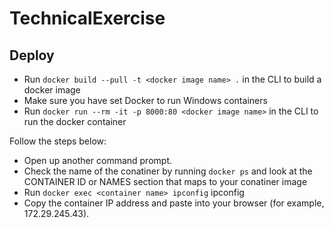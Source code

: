 # TechnicalExercise



## Deploy
- Run `docker build --pull -t <docker image name> .` in the CLI to build a docker image
- Make sure you have set Docker to run Windows containers
- Run `docker run --rm -it -p 8000:80 <docker image name>` in the CLI to run the docker container

Follow the steps below:
  - Open up another command prompt.
  - Check the name of the conatiner by running `docker ps` and look at the CONTAINER ID or NAMES section that maps to your conatiner image
  - Run `docker exec <container name> ipconfig` ipconfig
  - Copy the container IP address and paste into your browser (for example, 172.29.245.43).
